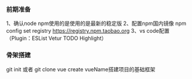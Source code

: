 ### 前期准备
1、确认node npm使用的是使用的是最新的稳定版
2、配置npm国内镜像 npm config set registry https://registry.npm.taobao.org
3、vs code配置（Plugin：ESList Vetur TODO Highlight）

### 骨架搭建
git init 或者 git clone
vue create vueName搭建项目的基础框架

